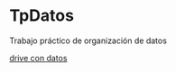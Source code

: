 # TpDatos
Trabajo práctico de organización de datos

[drive con datos](https://drive.google.com/drive/folders/1J3SbaJg-dqIN4P7xbj5hnYGEfUrSOzdn?usp=sharing)
